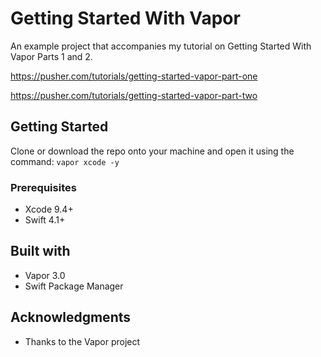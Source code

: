 # Getting Started With Vapor

An example project that accompanies my tutorial on Getting Started With Vapor Parts 1 and 2.

https://pusher.com/tutorials/getting-started-vapor-part-one

https://pusher.com/tutorials/getting-started-vapor-part-two

## Getting Started

Clone or download the repo onto your machine and open it using the command:
`vapor xcode -y`

### Prerequisites

* Xcode 9.4+
* Swift 4.1+

## Built with
* Vapor 3.0
* Swift Package Manager

## Acknowledgments
* Thanks to the Vapor project
